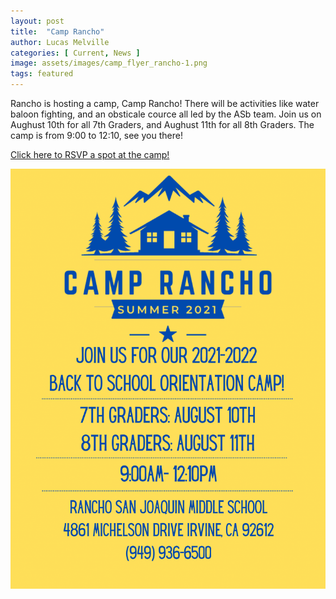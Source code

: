 ```yaml
---
layout: post
title:  "Camp Rancho"
author: Lucas Melville
categories: [ Current, News ]
image: assets/images/camp_flyer_rancho-1.png
tags: featured
---
```


Rancho is hosting a camp, Camp Rancho! There will be activities like water baloon fighting, and an obsticale cource all led by the ASb team.
Join us on Aughust 10th for all 7th Graders, and Aughust 11th for all 8th Graders. The camp is from 9:00 to 12:10, see you there!

[Click here to RSVP a spot at the camp!](https://docs.google.com/forms/d/18ZSU9cmSW07BU3niPm-NNcMjnH1GMziQEFejwkuaT0s/viewform?edit_requested=true)

![png](/assets/images/camp_rancho_flyer-1.png)
